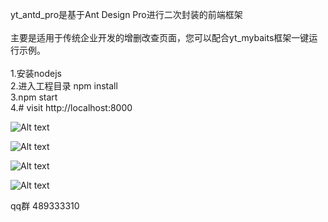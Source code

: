 yt_antd_pro是基于Ant Design Pro进行二次封装的前端框架</br>
</br>
主要是适用于传统企业开发的增删改查页面，您可以配合yt_mybaits框架一键运行示例。</br>
</br>
1.安装nodejs</br>
2.进入工程目录 npm install</br>
3.npm start</br>
4.# visit http://localhost:8000</br>

![Alt text](https://github.com/limiaogithub/yt_antd_pro/blob/master/example.png)

![Alt text](https://github.com/limiaogithub/yt_antd_pro/blob/master/example2.png)

![Alt text](https://github.com/limiaogithub/yt_antd_pro/blob/master/example3.png)

![Alt text](https://github.com/limiaogithub/yt_antd_pro/blob/master/example4.png)


qq群 489333310
